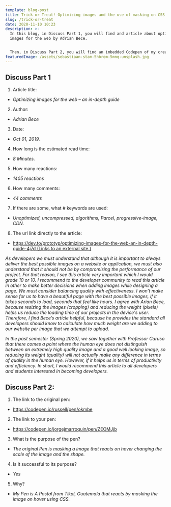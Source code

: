 ```yaml
---
template: blog-post
title: Trick or Treat! Optimizing images and the use of masking on CSS
slug: /trick-or-treat
date: 2020-11-10 10:23
description: >-
  In this blog, in Discuss Part 1, you will find and article about optimizing
  images for the web by Adrian Bece. 


  Then, in Discuss Part 2, you will find an imbedded Codepen of my creation inspired by another Codepen from the Autor name Rusty, who is using masking in CSS by scaling images and shapes.
featuredImage: /assets/sebastiaan-stam-5hbrem-5mnq-unsplash.jpg
---
```

<!--StartFragment-->

**<h2>Discuss Part 1</h2>**

1. Article title:

* *Optimizing images for the web – an in-depth guide*

2. Author:

* *Adrian Bece*

3. Date:

* *Oct 01, 2019.*

4. How long is the estimated read time:

* *8 Minutes.*

5. How many reactions:

* *1405 reactions*

6. How many comments:

* *44 comments*

7. If there are some, what # keywords are used:

* *Unoptimized, uncompressed, algorithms, Parcel, progressive-image, CDN.*

8. The url link directly to the article:

* [https://dev.to/prototyp/optimizing-images-for-the-web-an-in-depth-guide-4j7d (Links to an external site.)](https://dev.to/prototyp/optimizing-images-for-the-web-an-in-depth-guide-4j7d)

*As developers we must understand that although it is important to always deliver the best possible images on a website or application, we must also understand that it should not be by compromising the performance of our project. For that reason, I see this article very important which I would grade 10 or 10. I recommend to the developer community to read this article in other to make better decisions when adding images while designing a page. We must consider balancing quality with effectiveness. I won’t make sense for us to have a beautiful page with the best possible images, if it takes seconds to load, seconds that feel like hours. I agree with Arian Bece, because resizing the images (cropping) and reducing the weight (pixels) helps us reduce the loading time of our projects in the device's user. Therefore, I find Bece’s article helpful, because he provides the standard all developers should know to calculate how much weight are we adding to our website per image that we attempt to upload.*

*In the past semester (Spring 2020), we saw together with Professor Caruso that there comes a point where the human eye does not distinguish between an extremely high quality image and a good well looking image, so reducing its weight (quality) will not actually make any difference in terms of quality in the human eye. However, if it helps us in terms of productivity and efficiency. In short, I would recommend this article to all developers and students interested in becoming developers.*

<!--EndFragment-->

**<h2>Discuss Part 2:</h2>**

1. The link to the original pen:

* https://codepen.io/russell/pen/okmbe

2. The link to your pen:

* https://codepen.io/jorgejmarroquin/pen/ZEOMJjb

3. What is the purpose of the pen?

* *The original Pen is masking a image that reacts on hover changing the scale of the image and the shape.*

4. Is it successful to its purpose?

* *Yes*

5. Why?

* *My Pen is A Postal from Tikal, Guatemala that reacts by masking the image on hover using CSS.*